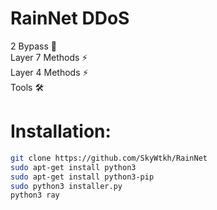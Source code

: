 # RainNet DDoS
2 Bypass 🐐<br>Layer 7 Methods ⚡<br>Layer 4 Methods ⚡<br>Tools 🛠️<br>

# Installation:
```sh
git clone https://github.com/SkyWtkh/RainNet
sudo apt-get install python3
sudo apt-get install python3-pip
sudo python3 installer.py
python3 ray
```
